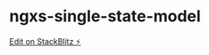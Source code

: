 # ngxs-single-state-model

[Edit on StackBlitz ⚡️](https://stackblitz.com/edit/ngxs-single-state-model)
